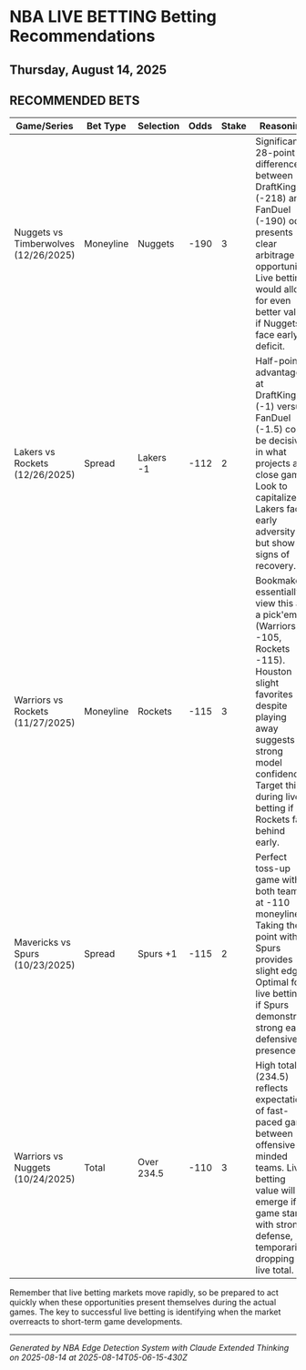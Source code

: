 # NBA LIVE BETTING Betting Recommendations
## Thursday, August 14, 2025

## RECOMMENDED BETS
| Game/Series | Bet Type | Selection | Odds | Stake | Reasoning |
|------------|----------|-----------|------|-------|-----------|
| Nuggets vs Timberwolves (12/26/2025) | Moneyline | Nuggets | -190 | 3 | Significant 28-point difference between DraftKings (-218) and FanDuel (-190) odds presents clear arbitrage opportunity. Live betting would allow for even better value if Nuggets face early deficit. |
| Lakers vs Rockets (12/26/2025) | Spread | Lakers -1 | -112 | 2 | Half-point advantage at DraftKings (-1) versus FanDuel (-1.5) could be decisive in what projects as a close game. Look to capitalize if Lakers face early adversity but show signs of recovery. |
| Warriors vs Rockets (11/27/2025) | Moneyline | Rockets | -115 | 3 | Bookmakers essentially view this as a pick'em (Warriors -105, Rockets -115). Houston slight favorites despite playing away suggests strong model confidence. Target this during live betting if Rockets fall behind early. |
| Mavericks vs Spurs (10/23/2025) | Spread | Spurs +1 | -115 | 2 | Perfect toss-up game with both teams at -110 moneyline. Taking the point with Spurs provides slight edge. Optimal for live betting if Spurs demonstrate strong early defensive presence. |
| Warriors vs Nuggets (10/24/2025) | Total | Over 234.5 | -110 | 3 | High total (234.5) reflects expectations of fast-paced game between offensive-minded teams. Live betting value will emerge if game starts with strong defense, temporarily dropping the live total. |

Remember that live betting markets move rapidly, so be prepared to act quickly when these opportunities present themselves during the actual games. The key to successful live betting is identifying when the market overreacts to short-term game developments.

---
*Generated by NBA Edge Detection System with Claude Extended Thinking on 2025-08-14 at 2025-08-14T05-06-15-430Z*
